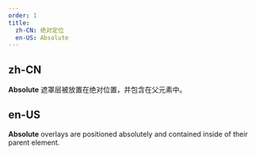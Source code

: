 ```yaml
---
order: 1
title:
  zh-CN: 绝对定位
  en-US: Absolute
---
```


## zh-CN

**Absolute** 遮罩层被放置在绝对位置，并包含在父元素中。

## en-US

**Absolute** overlays are positioned absolutely and contained inside of their parent element.
